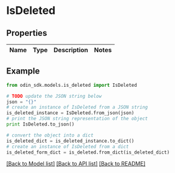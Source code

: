 # IsDeleted


## Properties

Name | Type | Description | Notes
------------ | ------------- | ------------- | -------------

## Example

```python
from odin_sdk.models.is_deleted import IsDeleted

# TODO update the JSON string below
json = "{}"
# create an instance of IsDeleted from a JSON string
is_deleted_instance = IsDeleted.from_json(json)
# print the JSON string representation of the object
print IsDeleted.to_json()

# convert the object into a dict
is_deleted_dict = is_deleted_instance.to_dict()
# create an instance of IsDeleted from a dict
is_deleted_form_dict = is_deleted.from_dict(is_deleted_dict)
```
[[Back to Model list]](../README.md#documentation-for-models) [[Back to API list]](../README.md#documentation-for-api-endpoints) [[Back to README]](../README.md)


